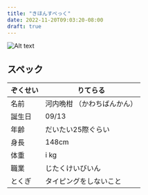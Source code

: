 ```yaml
---
title: "きほんすぺっく"
date: 2022-11-20T09:03:20-08:00
draft: true
---
```


![Alt text](/images/%E5%9F%BA%E6%9C%AC%E6%83%85%E5%A0%B1/bankan35.png)

## スペック

| ぞくせい | りてらる |
| --- | --- |
| 名前 | 河内晩柑 （かわちばんかん） |
| 誕生日 | 09/13 |
| 年齢 | だいたい25際ぐらい |
| 身長 |  148cm  |
| 体重 |  i kg |
| 職業 | じたくけいびいん |
| とくぎ | タイピングをしないこと |
